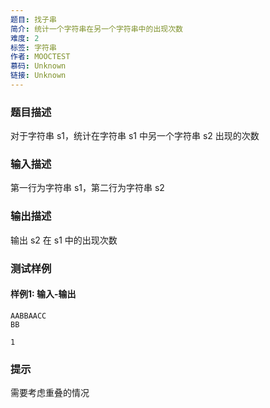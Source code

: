 ```yaml
---
题目: 找子串
简介: 统计一个字符串在另一个字符串中的出现次数
难度: 2
标签: 字符串
作者: MOOCTEST
慕码: Unknown
链接: Unknown
---
```


### 题目描述

对于字符串 s1，统计在字符串 s1 中另一个字符串 s2 出现的次数

### 输入描述

第一行为字符串 s1，第二行为字符串 s2

### 输出描述

输出 s2 在 s1 中的出现次数

### 测试样例

#### 样例1: 输入-输出

```
AABBAACC
BB
```

```
1
```

### 提示

需要考虑重叠的情况